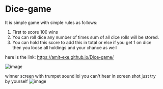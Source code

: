 # Dice-game

It is simple game with simple rules as follows:
  1. First to score 100 wins
  2. You can roll dice any number of times sum of all dice rolls will be stored.
  3. You can hold this score to add this in total or else if you get 1 on dice then you loose all holdings and your chance as well
  
 
 here is the link: https://amit-exe.github.io/Dice-game/
 
 ![image](https://user-images.githubusercontent.com/56499723/191095186-3be99815-fadb-472d-bae1-d2aa0221ed54.png)

winner screen with trumpet sound lol you can't hear in screen shot just try by yourself
![image](https://user-images.githubusercontent.com/56499723/191095364-5ffa43a3-9bba-4c40-9e1f-43714e5f165d.png)
